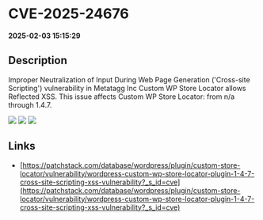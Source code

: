 # CVE-2025-24676

**2025-02-03 15:15:29**

## Description
Improper Neutralization of Input During Web Page Generation ('Cross-site Scripting') vulnerability in Metatagg Inc Custom WP Store Locator allows Reflected XSS. This issue affects Custom WP Store Locator: from n/a through 1.4.7.

![](https://img.shields.io/static/v1?label=Score&message=7.1&color=red)
![](https://img.shields.io/static/v1?label=Severity&message=HIGH&color=red)
![](https://img.shields.io/static/v1?label=CWE&message=XSS&color=green)

## Links
- [https://patchstack.com/database/wordpress/plugin/custom-store-locator/vulnerability/wordpress-custom-wp-store-locator-plugin-1-4-7-cross-site-scripting-xss-vulnerability?_s_id=cve](https://patchstack.com/database/wordpress/plugin/custom-store-locator/vulnerability/wordpress-custom-wp-store-locator-plugin-1-4-7-cross-site-scripting-xss-vulnerability?_s_id=cve)
